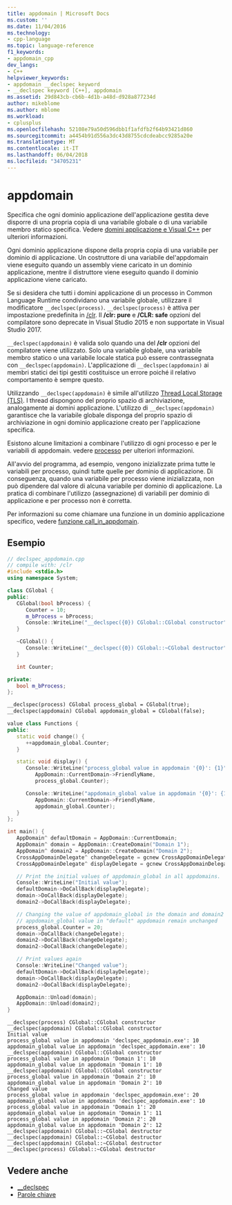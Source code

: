 ```yaml
---
title: appdomain | Microsoft Docs
ms.custom: ''
ms.date: 11/04/2016
ms.technology:
- cpp-language
ms.topic: language-reference
f1_keywords:
- appdomain_cpp
dev_langs:
- C++
helpviewer_keywords:
- appdomain __declspec keyword
- __declspec keyword [C++], appdomain
ms.assetid: 29d843cb-cb6b-4d1b-a48d-d928a877234d
author: mikeblome
ms.author: mblome
ms.workload:
- cplusplus
ms.openlocfilehash: 52108e79a50d596dbb1f1afdfb2f64b93421d860
ms.sourcegitcommit: a4454b91d556a3dc43d8755cdcdeabcc9285a20e
ms.translationtype: MT
ms.contentlocale: it-IT
ms.lasthandoff: 06/04/2018
ms.locfileid: "34705231"
---
```

# <a name="appdomain"></a>appdomain

Specifica che ogni dominio applicazione dell'applicazione gestita deve disporre di una propria copia di una variabile globale o di una variabile membro statico specifica. Vedere [domini applicazione e Visual C++](../dotnet/application-domains-and-visual-cpp.md) per ulteriori informazioni.

Ogni dominio applicazione dispone della propria copia di una variabile per dominio di applicazione. Un costruttore di una variabile del'appdomain viene eseguito quando un assembly viene caricato in un dominio applicazione, mentre il distruttore viene eseguito quando il dominio applicazione viene caricato.

Se si desidera che tutti i domini applicazione di un processo in Common Language Runtime condividano una variabile globale, utilizzare il modificatore `__declspec(process)`. `__declspec(process)` è attiva per impostazione predefinita in [/clr](../build/reference/clr-common-language-runtime-compilation.md). Il **/clr: pure** e **/CLR: safe** opzioni del compilatore sono deprecate in Visual Studio 2015 e non supportate in Visual Studio 2017.

`__declspec(appdomain)` è valida solo quando una del **/clr** opzioni del compilatore viene utilizzato. Solo una variabile globale, una variabile membro statico o una variabile locale statica può essere contrassegnata con `__declspec(appdomain)`. L'applicazione di `__declspec(appdomain)` ai membri statici dei tipi gestiti costituisce un errore poiché il relativo comportamento è sempre questo.

Utilizzando `__declspec(appdomain)` è simile all'utilizzo [Thread Local Storage (TLS)](../parallel/thread-local-storage-tls.md). I thread dispongono del proprio spazio di archiviazione, analogamente ai domini applicazione. L'utilizzo di `__declspec(appdomain)` garantisce che la variabile globale disponga del proprio spazio di archiviazione in ogni dominio applicazione creato per l'applicazione specifica.

Esistono alcune limitazioni a combinare l'utilizzo di ogni processo e per le variabili di appdomain. vedere [processo](../cpp/process.md) per ulteriori informazioni.

All'avvio del programma, ad esempio, vengono inizializzate prima tutte le variabili per processo, quindi tutte quelle per dominio di applicazione. Di conseguenza, quando una variabile per processo viene inizializzata, non può dipendere dal valore di alcuna variabile per dominio di applicazione. La pratica di combinare l'utilizzo (assegnazione) di variabili per dominio di applicazione e per processo non è corretta.

Per informazioni su come chiamare una funzione in un dominio applicazione specifico, vedere [funzione call_in_appdomain](../dotnet/call-in-appdomain-function.md).

## <a name="example"></a>Esempio

```cpp
// declspec_appdomain.cpp
// compile with: /clr
#include <stdio.h>
using namespace System;

class CGlobal {
public:
   CGlobal(bool bProcess) {
      Counter = 10;
      m_bProcess = bProcess;
      Console::WriteLine("__declspec({0}) CGlobal::CGlobal constructor", m_bProcess ? (String^)"process" : (String^)"appdomain");
   }

   ~CGlobal() {
      Console::WriteLine("__declspec({0}) CGlobal::~CGlobal destructor", m_bProcess ? (String^)"process" : (String^)"appdomain");
   }

   int Counter;

private:
   bool m_bProcess;
};

__declspec(process) CGlobal process_global = CGlobal(true);
__declspec(appdomain) CGlobal appdomain_global = CGlobal(false);

value class Functions {
public:
   static void change() {
      ++appdomain_global.Counter;
   }

   static void display() {
      Console::WriteLine("process_global value in appdomain '{0}': {1}",
         AppDomain::CurrentDomain->FriendlyName,
         process_global.Counter);

      Console::WriteLine("appdomain_global value in appdomain '{0}': {1}",
         AppDomain::CurrentDomain->FriendlyName,
         appdomain_global.Counter);
   }
};

int main() {
   AppDomain^ defaultDomain = AppDomain::CurrentDomain;
   AppDomain^ domain = AppDomain::CreateDomain("Domain 1");
   AppDomain^ domain2 = AppDomain::CreateDomain("Domain 2");
   CrossAppDomainDelegate^ changeDelegate = gcnew CrossAppDomainDelegate(&Functions::change);
   CrossAppDomainDelegate^ displayDelegate = gcnew CrossAppDomainDelegate(&Functions::display);

   // Print the initial values of appdomain_global in all appdomains.
   Console::WriteLine("Initial value");
   defaultDomain->DoCallBack(displayDelegate);
   domain->DoCallBack(displayDelegate);
   domain2->DoCallBack(displayDelegate);

   // Changing the value of appdomain_global in the domain and domain2
   // appdomain_global value in "default" appdomain remain unchanged
   process_global.Counter = 20;
   domain->DoCallBack(changeDelegate);
   domain2->DoCallBack(changeDelegate);
   domain2->DoCallBack(changeDelegate);

   // Print values again
   Console::WriteLine("Changed value");
   defaultDomain->DoCallBack(displayDelegate);
   domain->DoCallBack(displayDelegate);
   domain2->DoCallBack(displayDelegate);

   AppDomain::Unload(domain);
   AppDomain::Unload(domain2);
}
```

```Output
__declspec(process) CGlobal::CGlobal constructor
__declspec(appdomain) CGlobal::CGlobal constructor
Initial value
process_global value in appdomain 'declspec_appdomain.exe': 10
appdomain_global value in appdomain 'declspec_appdomain.exe': 10
__declspec(appdomain) CGlobal::CGlobal constructor
process_global value in appdomain 'Domain 1': 10
appdomain_global value in appdomain 'Domain 1': 10
__declspec(appdomain) CGlobal::CGlobal constructor
process_global value in appdomain 'Domain 2': 10
appdomain_global value in appdomain 'Domain 2': 10
Changed value
process_global value in appdomain 'declspec_appdomain.exe': 20
appdomain_global value in appdomain 'declspec_appdomain.exe': 10
process_global value in appdomain 'Domain 1': 20
appdomain_global value in appdomain 'Domain 1': 11
process_global value in appdomain 'Domain 2': 20
appdomain_global value in appdomain 'Domain 2': 12
__declspec(appdomain) CGlobal::~CGlobal destructor
__declspec(appdomain) CGlobal::~CGlobal destructor
__declspec(appdomain) CGlobal::~CGlobal destructor
__declspec(process) CGlobal::~CGlobal destructor
```

## <a name="see-also"></a>Vedere anche

- [__declspec](../cpp/declspec.md)
- [Parole chiave](../cpp/keywords-cpp.md)
